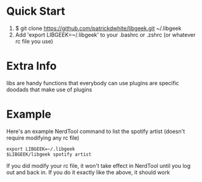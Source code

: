 Quick Start
===========
1. $ git clone https://github.com/patrickdwhite/libgeek.git ~/.libgeek
2. Add 'export LIBGEEK=~/.libgeek' to your .bashrc or .zshrc (or whatever rc file you use)

Extra Info
==========
libs are handy functions that everybody can use
plugins are specific doodads that make use of plugins

Example
=======
Here's an example NerdTool command to list the spotify artist
(doesn't require modifying any rc file)

    export LIBGEEK=~/.libgeek
    $LIBGEEK/libgeek spotify artist

If you did modify your rc file, it won't take effect in NerdTool until you 
log out and back in. If you do it exactly like the above, it should work
